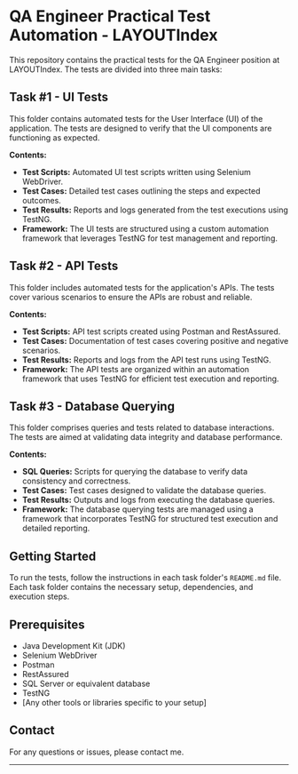 # QA Engineer Practical Test Automation - LAYOUTIndex

This repository contains the practical tests for the QA Engineer position at LAYOUTIndex. The tests are divided into three main tasks:

## Task #1 - UI Tests
This folder contains automated tests for the User Interface (UI) of the application. The tests are designed to verify that the UI components are functioning as expected.

**Contents:**
- **Test Scripts:** Automated UI test scripts written using Selenium WebDriver.
- **Test Cases:** Detailed test cases outlining the steps and expected outcomes.
- **Test Results:** Reports and logs generated from the test executions using TestNG.
- **Framework:** The UI tests are structured using a custom automation framework that leverages TestNG for test management and reporting.

## Task #2 - API Tests
This folder includes automated tests for the application's APIs. The tests cover various scenarios to ensure the APIs are robust and reliable.

**Contents:**
- **Test Scripts:** API test scripts created using Postman and RestAssured.
- **Test Cases:** Documentation of test cases covering positive and negative scenarios.
- **Test Results:** Reports and logs from the API test runs using TestNG.
- **Framework:** The API tests are organized within an automation framework that uses TestNG for efficient test execution and reporting.

## Task #3 - Database Querying
This folder comprises queries and tests related to database interactions. The tests are aimed at validating data integrity and database performance.

**Contents:**
- **SQL Queries:** Scripts for querying the database to verify data consistency and correctness.
- **Test Cases:** Test cases designed to validate the database queries.
- **Test Results:** Outputs and logs from executing the database queries.
- **Framework:** The database querying tests are managed using a framework that incorporates TestNG for structured test execution and detailed reporting.

## Getting Started
To run the tests, follow the instructions in each task folder's `README.md` file. Each task folder contains the necessary setup, dependencies, and execution steps.

## Prerequisites
- Java Development Kit (JDK)
- Selenium WebDriver
- Postman
- RestAssured
- SQL Server or equivalent database
- TestNG
- [Any other tools or libraries specific to your setup]

## Contact
For any questions or issues, please contact me.

---
